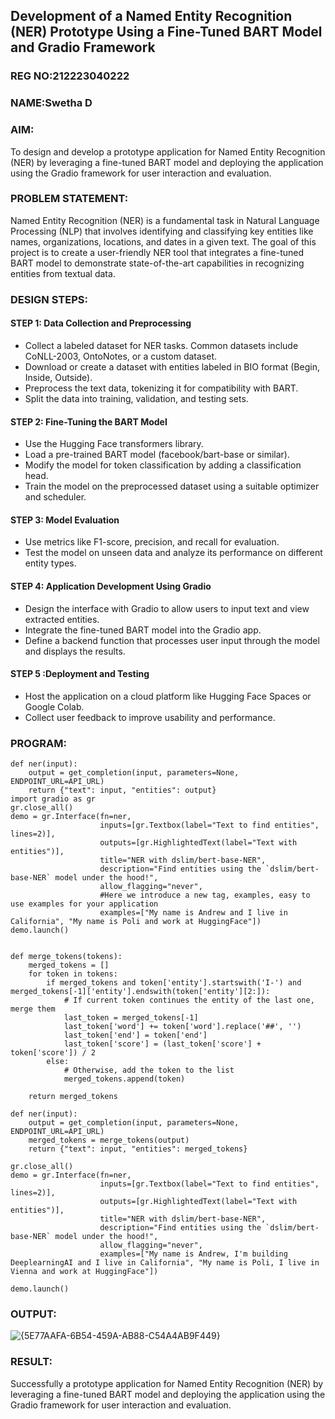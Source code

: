 ## Development of a Named Entity Recognition (NER) Prototype Using a Fine-Tuned BART Model and Gradio Framework
### REG NO:212223040222
### NAME:Swetha D
### AIM:
To design and develop a prototype application for Named Entity Recognition (NER) by leveraging a fine-tuned BART model and deploying the application using the Gradio framework for user interaction and evaluation.

### PROBLEM STATEMENT:
Named Entity Recognition (NER) is a fundamental task in Natural Language Processing (NLP) that involves identifying and classifying key entities like names, organizations, locations, and dates in a given text. The goal of this project is to create a user-friendly NER tool that integrates a fine-tuned BART model to demonstrate state-of-the-art capabilities in recognizing entities from textual data.
### DESIGN STEPS:

#### STEP 1: Data Collection and Preprocessing
* Collect a labeled dataset for NER tasks. Common datasets include CoNLL-2003, OntoNotes, or a custom dataset.
* Download or create a dataset with entities labeled in BIO format (Begin, Inside, Outside).
* Preprocess the text data, tokenizing it for compatibility with BART.
* Split the data into training, validation, and testing sets.
#### STEP 2: Fine-Tuning the BART Model
* Use the Hugging Face transformers library.
* Load a pre-trained BART model (facebook/bart-base or similar).
* Modify the model for token classification by adding a classification head.
* Train the model on the preprocessed dataset using a suitable optimizer and scheduler.
#### STEP 3: Model Evaluation
* Use metrics like F1-score, precision, and recall for evaluation.
* Test the model on unseen data and analyze its performance on different entity types.
#### STEP 4: Application Development Using Gradio
* Design the interface with Gradio to allow users to input text and view extracted entities.
* Integrate the fine-tuned BART model into the Gradio app.
* Define a backend function that processes user input through the model and displays the results.
#### STEP 5 :Deployment and Testing
* Host the application on a cloud platform like Hugging Face Spaces or Google Colab.
* Collect user feedback to improve usability and performance.

### PROGRAM:
```
def ner(input):
    output = get_completion(input, parameters=None, ENDPOINT_URL=API_URL)
    return {"text": input, "entities": output}
import gradio as gr
gr.close_all()
demo = gr.Interface(fn=ner,
                    inputs=[gr.Textbox(label="Text to find entities", lines=2)],
                    outputs=[gr.HighlightedText(label="Text with entities")],
                    title="NER with dslim/bert-base-NER",
                    description="Find entities using the `dslim/bert-base-NER` model under the hood!",
                    allow_flagging="never",
                    #Here we introduce a new tag, examples, easy to use examples for your application
                    examples=["My name is Andrew and I live in California", "My name is Poli and work at HuggingFace"])
demo.launch()


def merge_tokens(tokens):
    merged_tokens = []
    for token in tokens:
        if merged_tokens and token['entity'].startswith('I-') and merged_tokens[-1]['entity'].endswith(token['entity'][2:]):
            # If current token continues the entity of the last one, merge them
            last_token = merged_tokens[-1]
            last_token['word'] += token['word'].replace('##', '')
            last_token['end'] = token['end']
            last_token['score'] = (last_token['score'] + token['score']) / 2
        else:
            # Otherwise, add the token to the list
            merged_tokens.append(token)

    return merged_tokens

def ner(input):
    output = get_completion(input, parameters=None, ENDPOINT_URL=API_URL)
    merged_tokens = merge_tokens(output)
    return {"text": input, "entities": merged_tokens}

gr.close_all()
demo = gr.Interface(fn=ner,
                    inputs=[gr.Textbox(label="Text to find entities", lines=2)],
                    outputs=[gr.HighlightedText(label="Text with entities")],
                    title="NER with dslim/bert-base-NER",
                    description="Find entities using the `dslim/bert-base-NER` model under the hood!",
                    allow_flagging="never",
                    examples=["My name is Andrew, I'm building DeeplearningAI and I live in California", "My name is Poli, I live in Vienna and work at HuggingFace"])

demo.launch()
```
### OUTPUT:
![{5E77AAFA-6B54-459A-AB88-C54A4AB9F449}](https://github.com/user-attachments/assets/078c19f5-528a-4937-85f0-e2ceb2818166)

### RESULT:
Successfully a prototype application for Named Entity Recognition (NER) by leveraging a fine-tuned BART model and deploying the application using the Gradio framework for user interaction and evaluation.
